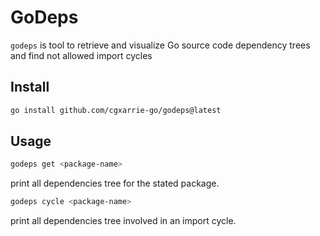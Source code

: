 # GoDeps 

`godeps` is tool to retrieve and visualize Go source code dependency trees and find not allowed import cycles

## Install

```sh
go install github.com/cgxarrie-go/godeps@latest
```

## Usage

```sh
godeps get <package-name>
```
 print all dependencies tree for the stated package.


```sh
godeps cycle <package-name>
```
 print all dependencies tree involved in an import cycle.



